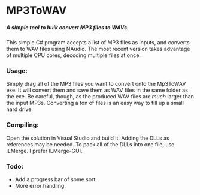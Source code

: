 # MP3ToWAV
##### A simple tool to bulk convert MP3 files to WAVs.

This simple C# program accepts a list of MP3 files as inputs, and converts them to WAV files using NAudio. The most recent version takes advantage of multiple CPU cores, decoding multiple files at once.

### Usage:
Simply drag all of the MP3 files you want to convert onto the Mp3ToWAV exe. It will convert them and save them as WAV files in the same folder as the exe. Be careful, though, as the produced WAV files are *much* larger than the input MP3s. Converting a ton of files is an easy way to fill up a small hard drive.

### Compiling:
Open the solution in Visual Studio and build it. Adding the DLLs as references may be needed. To pack all of the DLLs into one file, use ILMerge. I prefer ILMerge-GUI.

### Todo:
* Add a progress bar of some sort.
* More error handling.
